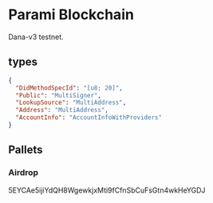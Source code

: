 # Parami Blockchain

Dana-v3 testnet.

## types

```json
{
  "DidMethodSpecId": "[u8; 20]",
  "Public": "MultiSigner",
  "LookupSource": "MultiAddress",
  "Address": "MultiAddress",
  "AccountInfo": "AccountInfoWithProviders"
}
```

## Pallets

### Airdrop

5EYCAe5ijiYdQH8WgewkjxMti9fCfnSbCuFsGtn4wkHeYGDJ
